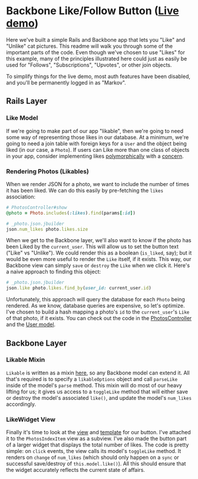 # Backbone Like/Follow Button ([Live demo][live-demo])

[live-demo]: http://aa-likes-demo.herokuapp.com

Here we've built a simple Rails and Backbone app that lets you "Like" and
"Unlike" cat pictures. This readme will walk you through some of the important
parts of the code. Even though we've chosen to use "Likes" for this example,
many of the principles illustrated here could just as easily be used for
"Follows", "Subscriptions", "Upvotes", or other join objects.

To simplify things for the live demo, most auth features have been disabled, and
you'll be permanently logged in as "Markov".

## Rails Layer

### Like Model
If we're going to make part of our app "likable", then we're going to need some
way of representing those likes in our database. At a minimum, we're going to
need a join table with foreign keys for a `User` and the object being liked (in
our case, a `Photo`). If users can Like more than one class of objects in your
app, consider implementing likes [polymorphically][polymorphic-associations]
with a [concern][concerns].

[polymorphic-associations]: http://guides.rubyonrails.org/association_basics.html#polymorphic-associations
[concerns]: https://signalvnoise.com/posts/3372-put-chubby-models-on-a-diet-with-concerns

### Rendering Photos (Likables)
When we render JSON for a photo, we want to include the number of times it has
been liked. We can do this easily by pre-fetching the `likes` association:

```rb
# PhotosController#show
@photo = Photo.includes(:likes).find(params[:id])

# _photo.json.jbuilder
json.num_likes photo.likes.size
```

When we get to the Backbone layer, we'll also want to know if the photo has been
Liked by the `current_user`. This will allow us to set the button text ("Like"
vs "Unlike"). We could render this as a boolean (`is_liked`, say); but it would
be even more useful to render the `Like` itself, if it exists. This way, our
Backbone view can simply `save` or `destroy` the `Like` when we click it. Here's
a naive approach to finding this object:

```rb
# _photo.json.jbuilder
json.like photo.likes.find_by(user_id: current_user.id)
```

Unfortunately, this approach will query the database for each `Photo` being
rendered. As we know, database queries are expensive, so let's optimize. I've
chosen to build a hash mapping a photo's `id` to the `current_user`'s `Like` of
that photo, if it exists. You can check out the code in the
[PhotosController][photos-controller] and the [User model][user].

[photos-controller]: ./app/controllers/api/photos_controller.rb#L5
[user]: ./app/models/user.rb#L31

## Backbone Layer

### Likable Mixin

`Likable` is written as a mixin [here][likable-mixin], so any Backbone model can extend it. All
that's required is to specify a `likableOptions` object and call `parseLike`
inside of the model's `parse` method. This mixin will do most of our heavy
lifting for us; it gives us access to a `toggleLike` method that will either
save or destroy the model's associated `like()`, and update the model's
`num_likes` accordingly.

[likable-mixin]: ./app/assets/javascripts/util/likable.js

### LikeWidget View

Finally it's time to look at the [view][like-widget] and
[template][like-widget-template] for our button. I've attached it to the
`PhotosIndexItem` view as a subview. I've also made the button part of a larger
widget that displays the total number of likes. The code is pretty simple: on
`click` events, the view calls its model's `toggleLike` method. It renders on
`change` of `num_likes` (which should only happen on a `sync` or successful
save/destroy of `this.model.like()`). All this should ensure that the widget
accurately reflects the current state of
affairs.

[like-widget]: ./app/assets/javascripts/views/photos/photo_like_widget.js
[like-widget-template]: ./app/assets/templates/photos/like_widget.jst.ejs
